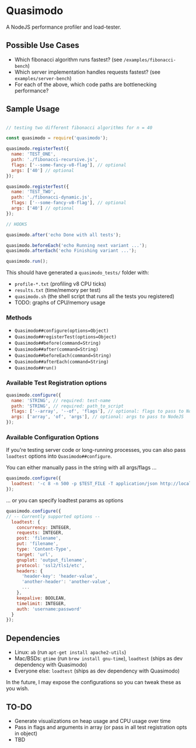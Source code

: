 # Quasimodo

A NodeJS performance profiler and load-tester.

## Possible Use Cases

- Which fibonacci algorithm runs fastest? (see `/examples/fibonacci-bench`)
- Which server implementation handles requests fastest? (see `examples/server-bench`)
- For each of the above, which code paths are bottlenecking performance?

## Sample Usage

```js

// testing two different fibonacci algorithms for n = 40

const quasimodo = require('quasimodo');

quasimodo.registerTest({
  name: 'TEST_ONE',
  path: './fibonacci-recursive.js',
  flags: ['--some-fancy-v8-flag'], // optional
  args: ['40'] // optional
});

quasimodo.registerTest({
  name: 'TEST_TWO',
  path: './fibonacci-dynamic.js',
  flags: ['--some-fancy-v8-flag'], // optional
  args: ['40'] // optional
});

// HOOKS

quasimodo.after('echo Done with all tests');

quasimodo.beforeEach('echo Running next variant ...');
quasimodo.afterEach('echo Finishing variant ...');

quasimodo.run();
```

This should have generated a `quasimodo_tests/` folder with:
- `profile-*.txt` (profiling v8 CPU ticks)
- `results.txt` (time/memory per test)
- `quasimodo.sh` (the shell script that runs all the tests you registered)
- TODO: graphs of CPU/memory usage

### Methods

- `Quasimodo##configure(options=Object)`
- `Quasimodo##registerTest(options=Object)`
- `Quasimodo##before(command=String)`
- `Quasimodo##after(command=String)`
- `Quasimodo##beforeEach(command=String)`
- `Quasimodo##afterEach(command=String)`
- `Quasimodo##run()`

### Available Test Registration options

```js
quasimodo.configure({
  name: 'STRING', // required: test-name
  path: 'STRING', // required: path_to_script
  flags: ['--array', '--of', 'flags'], // optional: flags to pass to NodeJS
  args: ['array', 'of', 'args'], // optional: args to pass to NodeJS
});
```

### Available Configuration Options

If you're testing server code or long-running processes, you can also pass `loadtest` options into `Quasimodo##configure`.

You can either manually pass in the string with all args/flags ...
```js
quasimodo.configure({
  loadtest: '-c 8 -n 500 -p $TEST_FILE -T application/json http://localhost:3000/end_point'
});
```

... or you can specify loadtest params as options
```js
quasimodo.configure({
// -- Currently supported options --
  loadtest: {
    concurrency: INTEGER,
    requests: INTEGER,
    post: 'filename',
    put: 'filename',
    type: 'Content-Type',
    target: 'url',
    gnuplot: 'output_filename',
    protocol: 'ssl2/tls1/etc',
    headers: {
      'header-key': 'header-value',
      'another-header': 'another-value',
      ...
    },
    keepalive: BOOLEAN,
    timelimit: INTEGER,
    auth: 'username:password'
  }
});

```

## Dependencies

- Linux: `ab` (run `apt-get install apache2-utils`)
- Mac/BSDs: `gtime` (run `brew install gnu-time`), `loadtest` (ships as dev dependency with Quasimodo)
- Everyone else: `loadtest` (ships as dev dependency with Quasimodo)

In the future, I may expose the configurations so you can tweak these as you wish.

## TO-DO

- Generate visualizations on heap usage and CPU usage over time
- Pass in flags and arguments in array (or pass in all test registration opts in object)
- TBD
